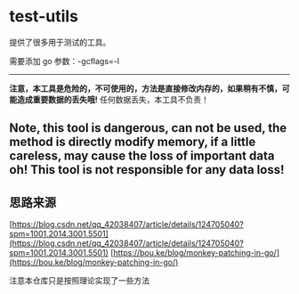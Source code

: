 # test-utils

提供了很多用于测试的工具。

需要添加 go 参数：-gcflags=-l

---
**注意，本工具是危险的，不可使用的，方法是直接修改内存的，如果稍有不慎，可能造成重要数据的丢失哦!**
任何数据丢失，本工具不负责！

**Note, this tool is dangerous, can not be used, the method is directly modify memory, if a little careless, may cause
the loss of important data oh!**
This tool is not responsible for any data loss!
---

## 思路来源

[https://blog.csdn.net/qq_42038407/article/details/124705040?spm=1001.2014.3001.5501](https://blog.csdn.net/qq_42038407/article/details/124705040?spm=1001.2014.3001.5501)
[https://bou.ke/blog/monkey-patching-in-go/](https://bou.ke/blog/monkey-patching-in-go/)

注意本仓库只是按照理论实现了一些方法